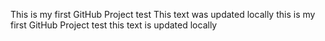 This is my first GitHub Project test
This text was updated locally
this is my first GitHub Project test
this text is updated locally